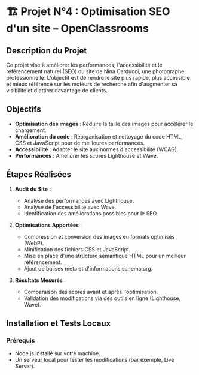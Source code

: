 

# 🏗️ Projet N°4 : Optimisation SEO d'un site – OpenClassrooms

## Description du Projet
Ce projet vise à améliorer les performances, l'accessibilité et le référencement naturel (SEO) du site de Nina Carducci, une photographe professionnelle. L'objectif est de rendre le site plus rapide, plus accessible et mieux référencé sur les moteurs de recherche afin d'augmenter sa visibilité et d'attirer davantage de clients.

## Objectifs
- **Optimisation des images** : Réduire la taille des images pour accélérer le chargement.
- **Amélioration du code** : Réorganisation et nettoyage du code HTML, CSS et JavaScript pour de meilleures performances.
- **Accessibilité** : Adapter le site aux normes d'accessibilité (WCAG).
- **Performances** : Améliorer les scores Lighthouse et Wave.

## Étapes Réalisées
1. **Audit du Site** :
   - Analyse des performances avec Lighthouse.
   - Analyse de l'accessibilité avec Wave.
   - Identification des améliorations possibles pour le SEO.

2. **Optimisations Apportées** :
   - Compression et conversion des images en formats optimisés (WebP).
   - Minification des fichiers CSS et JavaScript.
   - Mise en place d'une structure sémantique HTML pour un meilleur référencement.
   - Ajout de balises meta et d'informations schema.org.

3. **Résultats Mesurés** :
   - Comparaison des scores avant et après l'optimisation.
   - Validation des modifications via des outils en ligne (Lighthouse, Wave).

## Installation et Tests Locaux
### Prérequis
- Node.js installé sur votre machine.
- Un serveur local pour tester les modifications (par exemple, Live Server).
